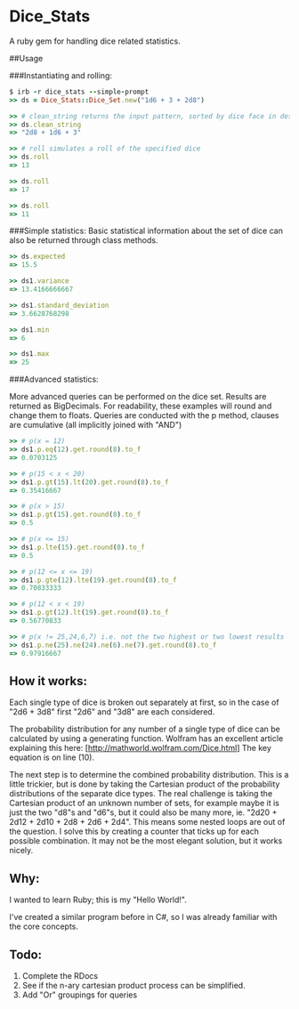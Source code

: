 # Dice_Stats
A ruby gem for handling dice related statistics.

##Usage

###Instantiating and rolling:

```ruby
$ irb -r dice_stats --simple-prompt
>> ds = Dice_Stats::Dice_Set.new("1d6 + 3 + 2d8")

>> # clean_string returns the input pattern, sorted by dice face in descending order
>> ds.clean_string
=> "2d8 + 1d6 + 3"

>> # roll simulates a roll of the specified dice
>> ds.roll
=> 13

>> ds.roll
=> 17

>> ds.roll
=> 11
```

###Simple statistics:
Basic statistical information about the set of dice can also be returned through class methods.

```ruby
>> ds.expected
=> 15.5

>> ds1.variance
=> 13.4166666667

>> ds1.standard_deviation
=> 3.6628768298

>> ds1.min
=> 6

>> ds1.max
=> 25
```

###Advanced statistics:

More advanced queries can be performed on the dice set. Results are returned as BigDecimals. 
For readability, these examples will round and change them to floats.
Queries are conducted with the p method, clauses are cumulative (all implicitly joined with "AND")

```ruby
>> # p(x = 12)
>> ds1.p.eq(12).get.round(8).to_f
=> 0.0703125

>> # p(15 < x < 20)
>> ds1.p.gt(15).lt(20).get.round(8).to_f
=> 0.35416667

>> # p(x > 15)
>> ds1.p.gt(15).get.round(8).to_f
=> 0.5

>> # p(x <= 15)
>> ds1.p.lte(15).get.round(8).to_f
=> 0.5

>> # p(12 <= x <= 19)
>> ds1.p.gte(12).lte(19).get.round(8).to_f
=> 0.70833333

>> # p(12 < x < 19)
>> ds1.p.gt(12).lt(19).get.round(8).to_f
=> 0.56770833

>> # p(x != 25,24,6,7) i.e. not the two highest or two lowest results
>> ds1.p.ne(25).ne(24).ne(6).ne(7).get.round(8).to_f
=> 0.97916667
```


## How it works:

Each single type of dice is broken out separately at first, so in the case of "2d6 + 3d8" first "2d6" and "3d8" are each considered.

The probability distribution for any number of a single type of dice can be calculated by using a generating function.
Wolfram has an excellent article explaining this here: [http://mathworld.wolfram.com/Dice.html]
The key equation is on line (10).

The next step is to determine the combined probability distribution. This is a little trickier, but is done by taking the Cartesian product of the probability distributions of the separate dice types. The real challenge is taking the Cartesian product of an unknown number of sets, for example maybe it is just the two "d8"s and "d6"s, but it could also be many more, ie. "2d20 + 2d12 + 2d10 + 2d8 + 2d6 + 2d4". This means some nested loops are out of the question. I solve this by creating a counter that ticks up for each possible combination. It may not be the most elegant solution, but it works nicely.


## Why:

I wanted to learn Ruby; this is my "Hello World!". 

I've created a similar program before in C#, so I was already familiar with the core concepts.


## Todo:

1. Complete the RDocs
2. See if the n-ary cartesian product process can be simplified.
3. Add "Or" groupings for queries